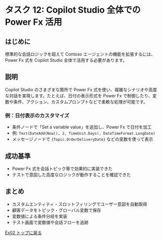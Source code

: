 # タスク 12: Copilot Studio 全体での Power Fx 活用

## はじめに
標準的な会話ロジックを超えて Contoso エージェントの機能を拡張するには、Power Fx 式を Copilot Studio 全体で活用する必要があります。

## 説明
Copilot Studio のさまざまな箇所で Power Fx 式を使い、複雑なシナリオや高度な対話を実現します。たとえば、日付の表示形式を Power Fx で制御したり、変数や条件、アクション、カスタムプロンプトなどで柔軟な処理が可能です。

### 例：日付表示のカスタマイズ
- 条件ノードで「Set a variable value」を追加し、Power Fx で日付を加工
- 例: `Text(DateAdd(Now(), 2, TimeUnit.Days), DateTimeFormat.LongDate)`
- メッセージノードで `{Topic.OrderDeliveryDate}` などの変数を使って表示

## 成功基準
- Power Fx 式を会話トピック等で効果的に実装できた
- テストで意図した高度なロジックが動作することを確認できた

## まとめ
- カスタムエンティティ・スロットフィリングでユーザー意図を自動取得
- 顧客データをトピック・グローバル変数で保存
- 変数値による条件分岐を実装
- テスト画面で変数値や会話フローを追跡

[Ex02 トップに戻る](./Ex02.ja.md)
